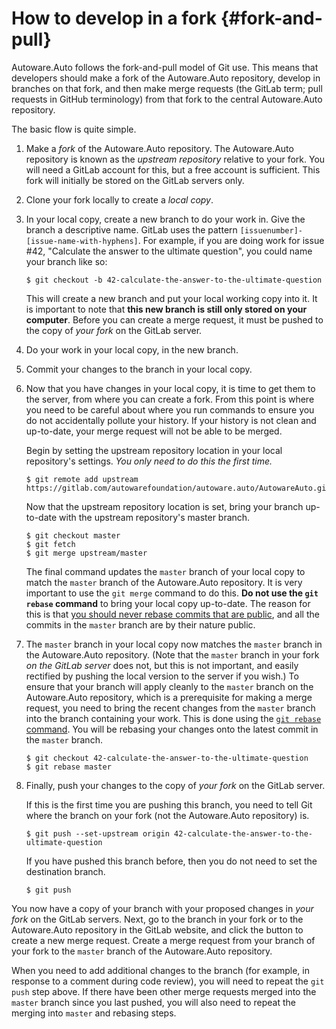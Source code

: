 How to develop in a fork {#fork-and-pull}
========================

Autoware.Auto follows the fork-and-pull model of Git use.
This means that developers should make a fork of the Autoware.Auto repository, develop in branches on that fork, and then make merge requests (the GitLab term; pull requests in GitHub terminology) from that fork to the central Autoware.Auto repository.

The basic flow is quite simple.

1. Make a *fork* of the Autoware.Auto repository.
   The Autoware.Auto repository is known as the *upstream repository* relative to your fork.
   You will need a GitLab account for this, but a free account is sufficient.
   This fork will initially be stored on the GitLab servers only.

1. Clone your fork locally to create a *local copy*.

1. In your local copy, create a new branch to do your work in.
   Give the branch a descriptive name.
   GitLab uses the pattern `[issuenumber]-[issue-name-with-hyphens]`.
   For example, if you are doing work for issue #42, "Calculate the answer to the ultimate question", you could name your branch like so:

   ```shell
   $ git checkout -b 42-calculate-the-answer-to-the-ultimate-question
   ```

   This will create a new branch and put your local working copy into it.
   It is important to note that **this new branch is still only stored on your computer**.
   Before you can create a merge request, it must be pushed to the copy of *your fork* on the GitLab server.

1. Do your work in your local copy, in the new branch.

1. Commit your changes to the branch in your local copy.

1. Now that you have changes in your local copy, it is time to get them to the server, from where you can create a fork.
   From this point is where you need to be careful about where you run commands to ensure you do not accidentally pollute your history.
   If your history is not clean and up-to-date, your merge request will not be able to be merged.

   Begin by setting the upstream repository location in your local repository's settings.
   *You only need to do this the first time.*

   ```shell
   $ git remote add upstream https://gitlab.com/autowarefoundation/autoware.auto/AutowareAuto.git
   ```

   Now that the upstream repository location is set, bring your branch up-to-date with the upstream repository's master branch.

   ```shell
   $ git checkout master
   $ git fetch
   $ git merge upstream/master
   ```

   The final command updates the `master` branch of your local copy to match the `master` branch of the Autoware.Auto repository.
   It is very important to use the `git merge` command to do this.
   **Do not use the `git rebase` command** to bring your local copy up-to-date.
   The reason for this is that [you should never rebase commits that are public](https://git-scm.com/book/en/v2/Git-Branching-Rebasing), and all the commits in the `master` branch are by their nature public.

1. The `master` branch in your local copy now matches the `master` branch in the Autoware.Auto repository.
   (Note that the `master` branch in your fork *on the GitLab server* does not, but this is not important, and easily rectified by pushing the local version to the server if you wish.)
   To ensure that your branch will apply cleanly to the `master` branch on the Autoware.Auto repository, which is a prerequisite for making a merge request, you need to bring the recent changes from the `master` branch into the branch containing your work.
   This is done using the [`git rebase` command](https://git-scm.com/book/en/v2/Git-Branching-Rebasing).
   You will be rebasing your changes onto the latest commit in the `master` branch.

   ```shell
   $ git checkout 42-calculate-the-answer-to-the-ultimate-question
   $ git rebase master
   ```

1. Finally, push your changes to the copy of *your fork* on the GitLab server.

   If this is the first time you are pushing this branch, you need to tell Git where the branch on your fork (not the Autoware.Auto repository) is.

   ```shell
   $ git push --set-upstream origin 42-calculate-the-answer-to-the-ultimate-question
   ```

   If you have pushed this branch before, then you do not need to set the destination branch.

   ```shell
   $ git push
   ```

You now have a copy of your branch with your proposed changes in *your fork* on the GitLab servers.
Next, go to the branch in your fork or to the Autoware.Auto repository in the GitLab website, and click the button to create a new merge request.
Create a merge request from your branch of your fork to the `master` branch of the Autoware.Auto repository.

When you need to add additional changes to the branch (for example, in response to a comment during code review), you will need to repeat the `git push` step above.
If there have been other merge requests merged into the `master` branch since you last pushed, you will also need to repeat the merging into `master` and rebasing steps.
